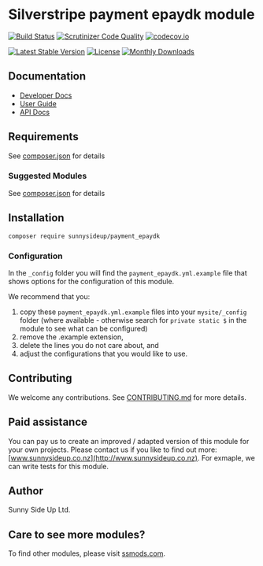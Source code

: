 # Silverstripe payment epaydk module
[![Build Status](https://travis-ci.org/sunnysideup/silverstripe-payment_epaydk.svg?branch=master)](https://travis-ci.org/sunnysideup/silverstripe-payment_epaydk)
[![Scrutinizer Code Quality](https://scrutinizer-ci.com/g/sunnysideup/silverstripe-payment_epaydk/badges/quality-score.png?b=master)](https://scrutinizer-ci.com/g/sunnysideup/silverstripe-payment_epaydk/?branch=master)
[![codecov.io](https://codecov.io/github/sunnysideup/silverstripe-payment_epaydk/coverage.svg?branch=master)](https://codecov.io/github/sunnysideup/silverstripe-payment_epaydk?branch=master)

[![Latest Stable Version](https://poser.pugx.org/sunnysideup/payment_epaydk/version)](https://packagist.org/packages/sunnysideup/payment_epaydk)
[![License](https://poser.pugx.org/sunnysideup/payment_epaydk/license)](https://packagist.org/packages/sunnysideup/payment_epaydk)
[![Monthly Downloads](https://poser.pugx.org/sunnysideup/payment_epaydk/d/monthly)](https://packagist.org/packages/sunnysideup/payment_epaydk)


## Documentation



 * [Developer Docs](docs/en/INDEX.md)
 * [User Guide](docs/en/userguide.md)
 * [API Docs](http://docs.ssmods.com/sunnysideup/payment_epaydk/classes.xhtml)


## Requirements



See [composer.json](composer.json) for details


### Suggested Modules



See [composer.json](composer.json) for details


## Installation


```
composer require sunnysideup/payment_epaydk
```

### Configuration



In the `_config` folder you will find the `payment_epaydk.yml.example`
file that shows options for the configuration of this module.

We recommend that you:

  1. copy these `payment_epaydk.yml.example` files into your
`mysite/_config` folder (where available - otherwise search for `private static $` in the module to see what can be configured)
  2. remove the .example extension,
  3. delete the lines you do not care about, and
  4. adjust the configurations that you would like to use.


## Contributing



We welcome any contributions. See [CONTRIBUTING.md](CONTRIBUTING.md) for more details.

## Paid assistance



You can pay us to create an improved / adapted version of this module for your own projects.  Please contact us if you like to find out more: [www.sunnysideup.co.nz](http://www.sunnysideup.co.nz).  For exmaple, we can write tests for this module.  

## Author



Sunny Side Up Ltd.


## Care to see more modules?

To find other modules, please visit [ssmods.com](http://ssmods.com/).
